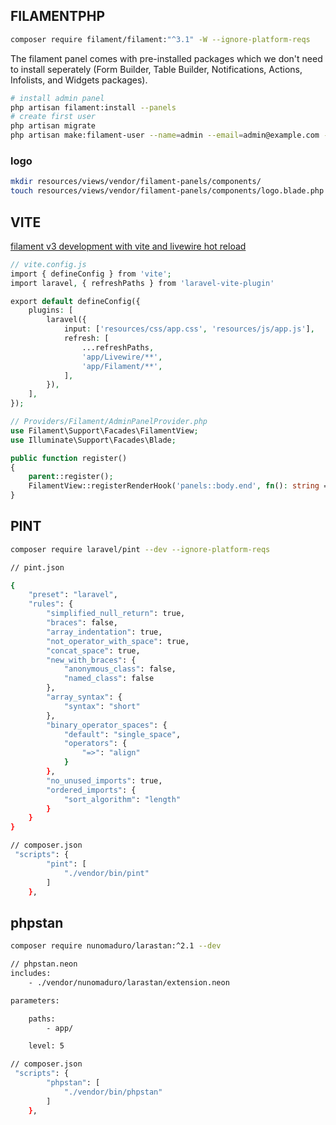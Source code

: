 ## FILAMENTPHP

```bash
composer require filament/filament:"^3.1" -W --ignore-platform-reqs
```

The filament panel comes with pre-installed packages which we don't need to
install seperately (Form Builder, Table Builder, Notifications, Actions,
Infolists, and Widgets packages).


```bash
# install admin panel
php artisan filament:install --panels
# create first user
php artisan migrate
php artisan make:filament-user --name=admin --email=admin@example.com --password=password
```

### logo

```bash
mkdir resources/views/vendor/filament-panels/components/
touch resources/views/vendor/filament-panels/components/logo.blade.php
```


## VITE

[filament v3 development with vite and livewire hot reload](https://codingwisely.com/blog/enhancing-laravel-filament-v3-development-with-vite-and-livewire-hot-reload)

```php
// vite.config.js
import { defineConfig } from 'vite';
import laravel, { refreshPaths } from 'laravel-vite-plugin'

export default defineConfig({
    plugins: [
        laravel({
            input: ['resources/css/app.css', 'resources/js/app.js'],
            refresh: [
                ...refreshPaths,
                'app/Livewire/**',
                'app/Filament/**',
            ],
        }),
    ],
});

```


```php
// Providers/Filament/AdminPanelProvider.php
use Filament\Support\Facades\FilamentView;
use Illuminate\Support\Facades\Blade;

public function register()
{
    parent::register();
    FilamentView::registerRenderHook('panels::body.end', fn(): string => Blade::render("@vite('resources/js/app.js')"));
}
```



## PINT

```bash
composer require laravel/pint --dev --ignore-platform-reqs
```

```bash
// pint.json

{
    "preset": "laravel",
    "rules": {
        "simplified_null_return": true,
        "braces": false,
        "array_indentation": true,
        "not_operator_with_space": true,
        "concat_space": true,
        "new_with_braces": {
            "anonymous_class": false,
            "named_class": false
        },
        "array_syntax": {
            "syntax": "short"
        },
        "binary_operator_spaces": {
            "default": "single_space",
            "operators": {
                "=>": "align"
            }
        },
        "no_unused_imports": true,
        "ordered_imports": {
            "sort_algorithm": "length"
        }
    }
}
```


```bash
// composer.json
 "scripts": {
        "pint": [
            "./vendor/bin/pint"
        ]
    },
```


## phpstan


```bash
composer require nunomaduro/larastan:^2.1 --dev
```

```bash
// phpstan.neon
includes:
    - ./vendor/nunomaduro/larastan/extension.neon

parameters:

    paths:
        - app/

    level: 5
```


```bash
// composer.json
 "scripts": {
        "phpstan": [
            "./vendor/bin/phpstan"
        ]
    },
```

